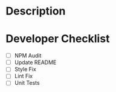 # Description

# Developer Checklist

- [ ] NPM Audit
- [ ] Update README
- [ ] Style Fix
- [ ] Lint Fix
- [ ] Unit Tests